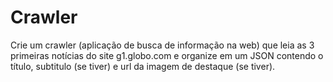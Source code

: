 # Crawler


Crie um crawler (aplicação de busca de informação na web) que leia as 3 primeiras notícias do site g1.globo.com e organize em um JSON contendo o título, subtitulo (se tiver) e url da imagem de destaque (se tiver).
